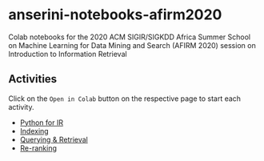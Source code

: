 # anserini-notebooks-afirm2020
Colab notebooks for the 2020 ACM SIGIR/SIGKDD Africa Summer School on Machine Learning for Data Mining and Search (AFIRM 2020) session on Introduction to Information Retrieval

## Activities

Click on the `Open in Colab` button on the respective page to start each activity.

* [Python for IR](https://github.com/castorini/anserini-notebooks-afirm2020/blob/master/afirm2020_intro.ipynb)
* [Indexing](https://github.com/castorini/anserini-notebooks-afirm2020/blob/master/afirm2020_index.ipynb)
* [Querying & Retrieval](https://github.com/castorini/anserini-notebooks-afirm2020/blob/master/afirm2020_query.ipynb)
* [Re-ranking](https://github.com/castorini/anserini-notebooks-afirm2020/blob/master/afirm2020_rerank.ipynb)
